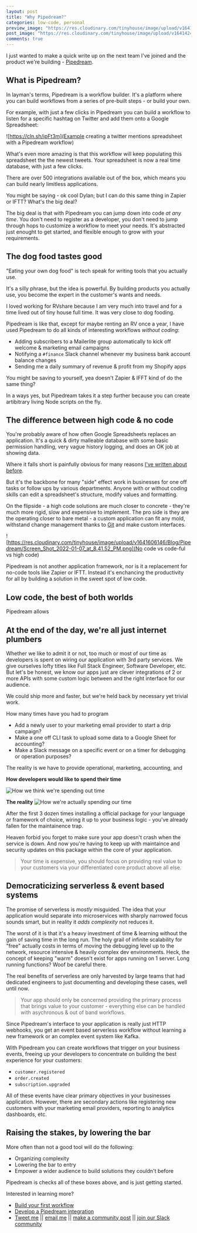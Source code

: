 ```yaml
---
layout: post
title: "Why Pipedream?"
categories: low-code, personal
preview_image: "https://res.cloudinary.com/tinyhouse/image/upload/v1641424488/Blog/Pipedream/pipedream_banner.png"
post_image: "https://res.cloudinary.com/tinyhouse/image/upload/v1641424488/Blog/Pipedream/pipedream_banner.png"
comments: true
---
```


I just wanted to make a quick write up on the next team I've joined and the product we're building - [Pipedream](https://pipedream.com).

## What is Pipedream?

In layman's terms, Pipedream is a workflow builder. It's a platform where you can build workflows from a series of pre-built steps - or build your own.

For example, with just a few clicks in Pipedream you can build a workflow to listen for a specific hashtag on Twitter and add them onto a Google Spreadsheet:

![https://cln.sh/ipFt3m](Example creating a twitter mentions spreadsheet with a Pipedream workflow)

What's even more amazing is that this workflow will keep populating this spreadsheet the the newest tweets. Your spreadsheet is now a real time database, with just a few clicks.

There are over 500 integrations available out of the box, which means you can build nearly limitless applications.

You might be saying - ok cool Dylan; but I can do this same thing in Zapier or IFTT? What's the big deal?

The big deal is that with Pipedream you can jump down into code _at any time_. You don't need to register as a developer, you don't need to jump through hops to customize a workflow to meet your needs. It's abstracted just enought to get started, and flexible enough to grow with your requirements.

## The dog food tastes good

"Eating your own dog food" is tech speak for writing tools that you actually use.

It's a silly phrase, but the idea is powerful. By building products you actually use, you become the expert in the customer's wants and needs.

I loved working for RVshare because I am very much into travel and for a time lived out of tiny house full time. It was very close to dog fooding.

Pipedream is like that, except for maybe renting an RV once a year, I have used Pipedream to do all kinds of interesting workflows _without coding_:

- Adding subscribers to a Mailerlite group automatically to kick off welcome & marketing email campaigns
- Notifying a `#finance` Slack channel whenever my business bank account balance changes
- Sending me a daily summary of revenue & profit from my Shopify apps

You might be saving to yourself, yea doesn't Zapier & IFFT kind of do the same thing?

In a ways yes, but Pipedream takes it a step further because you can create artibitrary living Node scripts on the fly.

## The difference between high code & no code

You're probably aware of how often Google Spreadsheets replaces an application. It's a quick & dirty malleable database with some basic permission handling, very vague history logging, and does an OK job at showing data.

Where it falls short is painfully obvious for many reasons [I've written about before](https://dylanjpierce.com/personal/2020/01/04/actionsheets-concept.html).

But it's the backbone for many "side" effect work in businesses for one off tasks or follow ups by various departments. Anyone with or without coding skills can edit a spreadsheet's structure, modify values and formatting.

On the flipside - a high code solutions are much closer to concrete - they're much more rigid, slow and expensive to implement. The pro side is they are the operating closer to bare metal - a custom application can fit any mold, withstand change management thanks to [Git](https://github.com) and make custom interfaces.

![https://res.cloudinary.com/tinyhouse/image/upload/v1641606146/Blog/Pipedream/Screen_Shot_2022-01-07_at_8.41.52_PM.png](No code vs code-ful vs high code)

Pipedream is not another application framework, nor is it a replacement for no-code tools like Zapier or IFTT. Instead it's enchancing the productivity for all by building a solution in the sweet spot of low code.

## Low code, the best of both worlds

Pipedream allows

## At the end of the day, we're all just internet plumbers

Whether we like to admit it or not, too much or most of our time as developers is spent on wiring our application with 3rd party services. We give ourselves lofty titles like Full Stack Engineer, Software Developer, etc. But let's be honest, we know our apps just are clever integrations of 2 or more APIs with some custom logic between and the right interface for our audience.

We could ship more and faster, but we're held back by necessary yet trivial work.

How many times have you had to program

- Add a newly user to your marketing email provider to start a drip campaign?
- Make a one off CLI task to upload some data to a Google Sheet for accounting?
- Make a Slack message on a specific event or on a timer for debugging or operation purposes?

The reality is we have to provide operational, marketing, accounting, and

**How developers would like to spend their time**

![How we think we're spending out time](https://res.cloudinary.com/tinyhouse/image/upload/v1641424463/Blog/Pipedream/Untitled-2022-01-05-1729.png)

**The reality**
![How we're actually spending our time](https://res.cloudinary.com/tinyhouse/image/upload/v1641424463/Blog/Pipedream/reality.png)

After the first 3 dozen times installing a official package for your language or framework of choice, wiring it up to your business logic - you've already fallen for the maintainence trap.

Heaven forbid you forget to make sure your app doesn't crash when the service is down. And now you're having to keep up with maintaince and security updates on this package within the core of your application.

> Your time is expensive, you should focus on providing real value to your customers via your differentiated core product above all else.

## Democraticizing serverless & event based systems

The promise of serverless is _mostly_ misguided. The idea that your application would separate into microservices with sharply narrowed focus sounds smart, but in reality it _adds complexity_ not reduces it.

The worst of it is that it's a heavy investment of time & learning without the gain of saving time in the long run. The holy grail of infinite scalability for "free" actually costs in terms of moving the debugging level up to the network, resource intensive & heavily complex dev environments. Heck, the concept of keeping "warm" doesn't exist for apps running on 1 server. Long running functions? Woof be careful there.

The real benefits of serverless are only harvested by large teams that had dedicated engineers to just documenting and developing these cases, well until now.

> Your app should only be concerned providing the primary process that brings value to your customer - everything else can be handled with asychronous & out of band workflows.

Since Pipedream's interface to your application is really just HTTP webhooks, you get an event based serverless workflow without learning a new framework or an complex event system like Kafka.

With Pipedream you can create workflows that trigger on your business events, freeing up your developers to concentrate on building the best experience for your customers:

- `customer.registered`
- `order.created`
- `subscription.upgraded`

All of these events have clear primary objectives in your businesses application. However, there are secondary actions like registering new customers with your marketing email providers, reporting to analytics dashboards, etc.

## Raising the stakes, by lowering the bar

More often than not a good tool will do the following:

- Organizing complexity
- Lowering the bar to entry
- Empower a wider audience to build solutions they couldn't before

Pipedream is checks all of these boxes above, and is just getting started.

Interested in learning more?

- [Build your first workflow](https://pipedream.com/docs/quickstart/hello-world/)
- [Develop a Pipedream integration](https://pipedream.com/docs/components/quickstart/nodejs/actions/)
- [Tweet me](https://twitter.com/ctrlaltdylan) || [email me](pierce@pipedream.com) || [make a community post](https://pipedream.com/community) || [join our Slack community](https://join.slack.com/t/pipedream-users/shared_invite/zt-ernlymsn-UHfPg~Dfp08uGkAd8dpkww)
